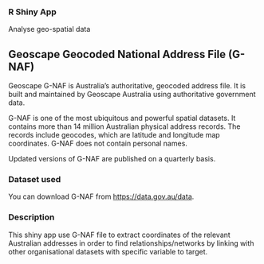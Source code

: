 
### R Shiny App
Analyse geo-spatial data

## Geoscape Geocoded National Address File (G-NAF)
Geoscape G-NAF is Australia’s authoritative, geocoded address file. It is built and maintained by Geoscape Australia using authoritative government data.

G-NAF is one of the most ubiquitous and powerful spatial datasets. It contains more than 14 million Australian physical address records. The records include geocodes, which are latitude and longitude map coordinates. G-NAF does not contain personal names.

Updated versions of G-NAF are published on a quarterly basis.

### Dataset used
You can download G-NAF from https://data.gov.au/data.


### Description

This shiny app use G-NAF file to extract coordinates of the relevant Australian addresses in order to find relationships/networks by linking with other organisational datasets with specific variable to target.